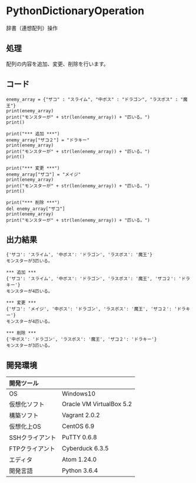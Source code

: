 # PythonDictionaryOperation
辞書（連想配列）操作

## 処理
配列の内容を追加、変更、削除を行います。

## コード
```
enemy_array = {"ザコ" : "スライム", "中ボス" : "ドラゴン", "ラスボス" : "魔王"}
print(enemy_array)
print("モンスターが" + str(len(enemy_array)) + "匹いる。")
print()

print("*** 追加 ***")
enemy_array["ザコ２"] = "ドラキー"
print(enemy_array)
print("モンスターが" + str(len(enemy_array)) + "匹いる。")
print()

print("*** 変更 ***")
enemy_array["ザコ"] = "メイジ"
print(enemy_array)
print("モンスターが" + str(len(enemy_array)) + "匹いる。")
print()

print("*** 削除 ***")
del enemy_array["ザコ"]
print(enemy_array)
print("モンスターが" + str(len(enemy_array)) + "匹いる。")

```

## 出力結果  
```
{'ザコ': 'スライム', '中ボス': 'ドラゴン', 'ラスボス': '魔王'}
モンスターが3匹いる。

*** 追加 ***
{'ザコ': 'スライム', '中ボス': 'ドラゴン', 'ラスボス': '魔王', 'ザコ２': 'ドラキー'}
モンスターが4匹いる。

*** 変更 ***
{'ザコ': 'メイジ', '中ボス': 'ドラゴン', 'ラスボス': '魔王', 'ザコ２': 'ドラキー'}
モンスターが4匹いる。

*** 削除 ***
{'中ボス': 'ドラゴン', 'ラスボス': '魔王', 'ザコ２': 'ドラキー'}
モンスターが3匹いる。
```
  
## 開発環境
| 開発ツール |  |
|:-|:-|
| OS | Windows10 |
| 仮想化ソフト | Oracle VM VirtualBox 5.2 |
| 構築ソフト | Vagrant 2.0.2 |
| 仮想化上OS | CentOS 6.9 |
| SSHクライアント | PuTTY 0.6.8 |
| FTPクライアント | Cyberduck 6.3.5 |
| エディタ | Atom 1.24.0 |
| 開発言語 | Python 3.6.4 |
